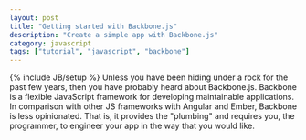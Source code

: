 ```yaml
---
layout: post
title: "Getting started with Backbone.js"
description: "Create a simple app with Backbone.js"
category: javascript
tags: ["tutorial", "javascript", "backbone"]
---
```

{% include JB/setup %}
Unless you have been hiding under a rock for the past few years, then you have probably heard about Backbone.js. Backbone is a flexible JavaScript framework for developing maintainable applications. In comparison with other JS frameworks with Angular and Ember, Backbone is less opinionated. That is, it provides the "plumbing" and requires you, the programmer, to engineer your app in the way that you would like.
